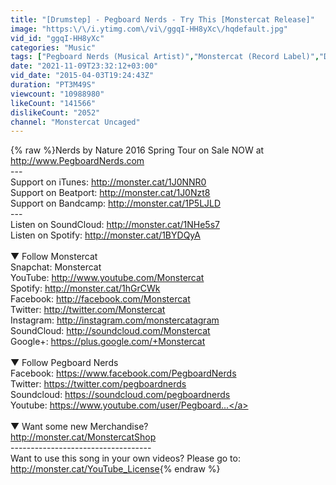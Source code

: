 ```yaml
---
title: "[Drumstep] - Pegboard Nerds - Try This [Monstercat Release]"
image: "https:\/\/i.ytimg.com\/vi\/ggqI-HH8yXc\/hqdefault.jpg"
vid_id: "ggqI-HH8yXc"
categories: "Music"
tags: ["Pegboard Nerds (Musical Artist)","Monstercat (Record Label)","Drum And Bass (Musical Genre)"]
date: "2021-11-09T23:32:12+03:00"
vid_date: "2015-04-03T19:24:43Z"
duration: "PT3M49S"
viewcount: "10988980"
likeCount: "141566"
dislikeCount: "2052"
channel: "Monstercat Uncaged"
---
```

{% raw %}Nerds by Nature 2016 Spring Tour on Sale NOW at <a rel="nofollow" target="blank" href="http://www.PegboardNerds.com">http://www.PegboardNerds.com</a><br />---<br />Support on iTunes: <a rel="nofollow" target="blank" href="http://monster.cat/1J0NNR0">http://monster.cat/1J0NNR0</a><br />Support on Beatport: <a rel="nofollow" target="blank" href="http://monster.cat/1J0Nzt8">http://monster.cat/1J0Nzt8</a><br />Support on Bandcamp: <a rel="nofollow" target="blank" href="http://monster.cat/1P5LJLD">http://monster.cat/1P5LJLD</a><br />---<br />Listen on SoundCloud: <a rel="nofollow" target="blank" href="http://monster.cat/1NHe5s7">http://monster.cat/1NHe5s7</a><br />Listen on Spotify: <a rel="nofollow" target="blank" href="http://monster.cat/1BYDQyA">http://monster.cat/1BYDQyA</a><br /><br />▼ Follow Monstercat<br />Snapchat: Monstercat<br />YouTube: <a rel="nofollow" target="blank" href="http://www.youtube.com/Monstercat">http://www.youtube.com/Monstercat</a><br />Spotify: <a rel="nofollow" target="blank" href="http://monster.cat/1hGrCWk">http://monster.cat/1hGrCWk</a><br />Facebook: <a rel="nofollow" target="blank" href="http://facebook.com/Monstercat">http://facebook.com/Monstercat</a><br />Twitter: <a rel="nofollow" target="blank" href="http://twitter.com/Monstercat">http://twitter.com/Monstercat</a><br />Instagram: <a rel="nofollow" target="blank" href="http://instagram.com/monstercatagram">http://instagram.com/monstercatagram</a><br />SoundCloud: <a rel="nofollow" target="blank" href="http://soundcloud.com/Monstercat">http://soundcloud.com/Monstercat</a><br />Google+: <a rel="nofollow" target="blank" href="https://plus.google.com/+Monstercat">https://plus.google.com/+Monstercat</a><br /><br />▼ Follow Pegboard Nerds<br />Facebook: <a rel="nofollow" target="blank" href="https://www.facebook.com/PegboardNerds">https://www.facebook.com/PegboardNerds</a><br />Twitter: <a rel="nofollow" target="blank" href="https://twitter.com/pegboardnerds">https://twitter.com/pegboardnerds</a><br />Soundcloud: <a rel="nofollow" target="blank" href="https://soundcloud.com/pegboardnerds">https://soundcloud.com/pegboardnerds</a><br />Youtube: <a rel="nofollow" target="blank" href="https://www.youtube.com/user/Pegboard...">https://www.youtube.com/user/Pegboard...</a><br /><br />▼ Want some new Merchandise?<br /><a rel="nofollow" target="blank" href="http://monster.cat/MonstercatShop">http://monster.cat/MonstercatShop</a><br />-----------------------------------<br />Want to use this song in your own videos? Please go to: <a rel="nofollow" target="blank" href="http://monster.cat/YouTube_License">http://monster.cat/YouTube_License</a>{% endraw %}
